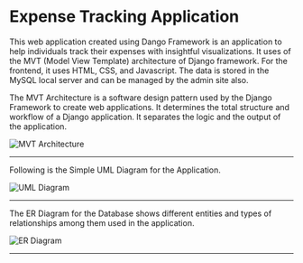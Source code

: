 # Expense Tracking Application

This web application created using Dango Framework is an application to help individuals track their expenses with insightful visualizations. 
It uses of the MVT (Model View Template) architecture of Django framework. For the frontend, it uses HTML, CSS, and Javascript. The data is stored in the MySQL local server and can be managed by the admin site also.

The MVT Architecture is a software design pattern used by the Django Framework to create web applications. It determines the total structure and workflow of a Django application. It separates the logic and the output of the application.

<img src="screenshots/MVT.pg" alt="MVT Architecture" class="inline"/><hr>

Following is the Simple UML Diagram for the Application.

<img src="screenshots/Diagram.pg" alt="UML Diagram" class="inline"/><hr>

The ER Diagram for the Database shows different entities and types of relationships among them used in the application.

<img src="screenshots/diagram2.pg" alt="ER Diagram" class="inline"/><hr>

